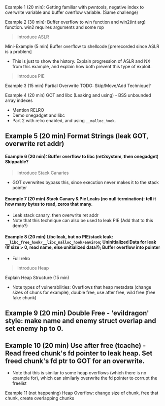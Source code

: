 Example 1 (20 min): Getting familiar with pwntools, negative index to overwrite variable and buffer overflow variable. (Same challenge)

Example 2 (30 min): Buffer overflow to win function and win2(int arg) function. win2 requires arguments and some rop

> Introduce ASLR

Mini-Example (5 min) Buffer overflow to shellcode [prerecorded since ASLR is a problem]
 - This is just to show the history. Explain progression of ASLR and NX from this example, and explain how both prevent this type of exploit.

> Introduce PIE

Example 3 (15 min) Partial Overwrite TODO: Skip/Move/Add Technique?

Example 4 (20 min) GOT and libc (Leaking and using) - BSS unbounded array indexes
 - Mention RELRO
 - Demo onegadget and libc
 - Part 2 with relro enabled, and using `__malloc_hook`.

## Example 5 (20 min) Format Strings (leak GOT, overwrite ret addr)

#### Example 6 (20 min): Buffer overflow to libc (ret2system, then onegadget) Skippable?

> Introduce Stack Canaries
 - GOT overwrites bypass this, since execution never makes it to the stack pointer

#### Example 7 (20 min) Stack Canary & Pie Leaks (no null termination): tell it how many bytes to read, zeros that many.
 - Leak stack canary, then overwrite ret addr
 - Note that this technique can also be used to leak PIE (Add that to this demo?)

#### Example 8 (20 min) Libc leak, but no PIE/stack leak: `__libc_free_hook/__libc_malloc_hook/environ`; Uninitialized Data for leak (If size > 0, read name, else unitialized data?); Buffer overflow into pointer
 - Full relro

> Introduce Heap

Explain Heap Structure (15 min)
 - Note types of vulnerabilities: Overflows that heap metadata (change sizes of chuns for example), double free, use after free, wild free (free fake chunk)

## Example 9 (20 min) Double Free - 'evildragon' style: make name and enemy struct overlap and set enemy hp to 0.

## Example 10 (20 min) Use after free (tcache) - Read freed chunk's fd pointer to leak heap. Set freed chunk's fd ptr to GOT for an overwrite.
 - Note that this is similar to some heap overflows (which there is no example for), which can similarly overwrite the fd pointer to corrupt the freelist

Example 11 (not happening) Heap Overflow: change size of chunk, free that chunk, create overlapping chunks
